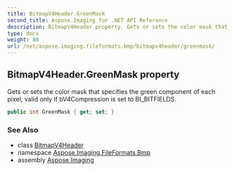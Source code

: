 ```yaml
---
title: BitmapV4Header.GreenMask
second_title: Aspose.Imaging for .NET API Reference
description: BitmapV4Header property. Gets or sets the color mask that specifies the green component of each pixel valid only if bV4Compression is set to BI_BITFIELDS
type: docs
weight: 80
url: /net/aspose.imaging.fileformats.bmp/bitmapv4header/greenmask/
---
```

## BitmapV4Header.GreenMask property

Gets or sets the color mask that specifies the green component of each pixel, valid only if bV4Compression is set to BI_BITFIELDS.

```csharp
public int GreenMask { get; set; }
```

### See Also

* class [BitmapV4Header](../)
* namespace [Aspose.Imaging.FileFormats.Bmp](../../bitmapv4header/)
* assembly [Aspose.Imaging](../../../)


